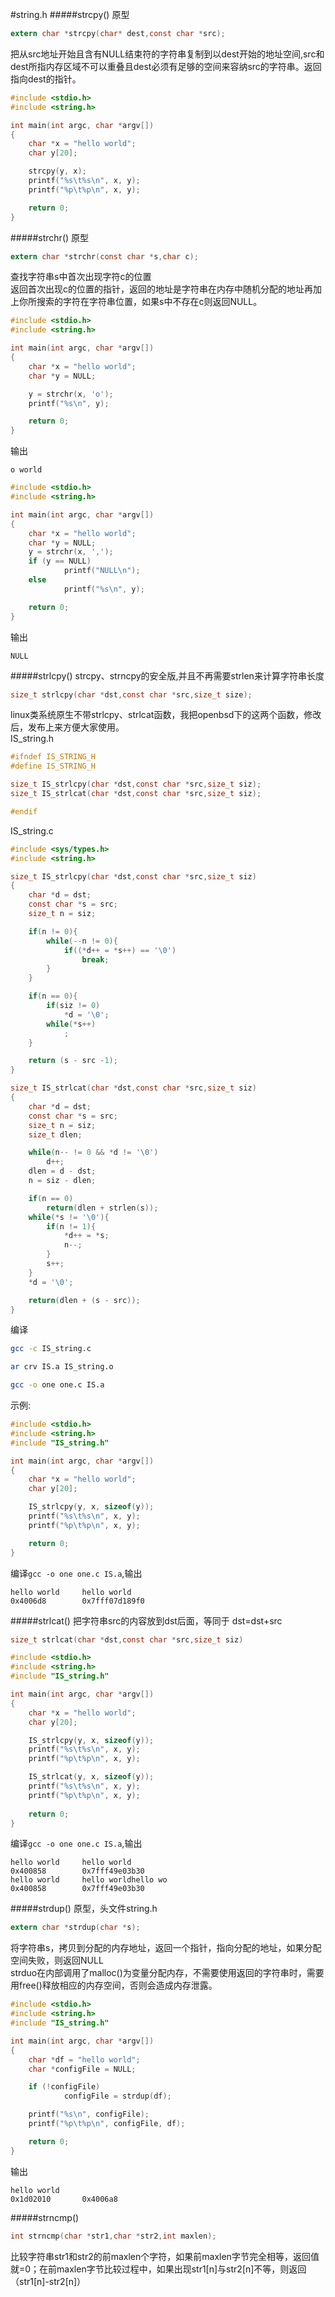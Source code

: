 #string.h
#####strcpy()
原型
```c
extern char *strcpy(char* dest,const char *src);
```
把从src地址开始且含有NULL结束符的字符串复制到以dest开始的地址空间,src和dest所指内存区域不可以重叠且dest必须有足够的空间来容纳src的字符串。返回指向dest的指针。   
```c
#include <stdio.h>
#include <string.h>

int main(int argc, char *argv[])
{
	char *x = "hello world";
	char y[20];

	strcpy(y, x);
	printf("%s\t%s\n", x, y);
	printf("%p\t%p\n", x, y);

	return 0;
}
```
#####strchr()
原型
```c
extern char *strchr(const char *s,char c);
```
查找字符串s中首次出现字符c的位置          
返回首次出现c的位置的指针，返回的地址是字符串在内存中随机分配的地址再加上你所搜索的字符在字符串位置，如果s中不存在c则返回NULL。
```c
#include <stdio.h>
#include <string.h>

int main(int argc, char *argv[])
{
	char *x = "hello world";
	char *y = NULL;

	y = strchr(x, 'o');
	printf("%s\n", y);

	return 0;
}
```
输出
```text
o world
```
```c
#include <stdio.h>
#include <string.h>

int main(int argc, char *argv[])
{
	char *x = "hello world";
	char *y = NULL;
	y = strchr(x, ',');
	if (y == NULL)
			printf("NULL\n");
	else
			printf("%s\n", y);

	return 0;
}
```
输出
```text
NULL
```
#####strlcpy()
strcpy、strncpy的安全版,并且不再需要strlen来计算字符串长度      
```c
size_t strlcpy(char *dst,const char *src,size_t size);
```
linux类系统原生不带strlcpy、strlcat函数，我把openbsd下的这两个函数，修改后，发布上来方便大家使用。       
IS_string.h
```c
#ifndef IS_STRING_H
#define IS_STRING_H

size_t IS_strlcpy(char *dst,const char *src,size_t siz);
size_t IS_strlcat(char *dst,const char *src,size_t siz);

#endif
```
IS_string.c
```c
#include <sys/types.h>
#include <string.h>

size_t IS_strlcpy(char *dst,const char *src,size_t siz)
{
	char *d = dst;
	const char *s = src;
	size_t n = siz;

	if(n != 0){
		while(--n != 0){
			if((*d++ = *s++) == '\0')
				break;
		}
	}

	if(n == 0){
		if(siz != 0)
			*d = '\0';
		while(*s++)
			;
	}

	return (s - src -1);
}

size_t IS_strlcat(char *dst,const char *src,size_t siz)
{
	char *d = dst;
	const char *s = src;
	size_t n = siz;
	size_t dlen;

	while(n-- != 0 && *d != '\0')
		d++;
	dlen = d - dst;
	n = siz - dlen;

	if(n == 0)
		return(dlen + strlen(s));
	while(*s != '\0'){
		if(n != 1){
			*d++ = *s;
			n--;
		}
		s++;
	}
	*d = '\0';

	return(dlen + (s - src));
}
``` 
编译
```bash
gcc -c IS_string.c
```
```bash
ar crv IS.a IS_string.o
```
```bash
gcc -o one one.c IS.a
```
示例:
```c
#include <stdio.h>
#include <string.h>
#include "IS_string.h"

int main(int argc, char *argv[])
{
	char *x = "hello world";
	char y[20];

	IS_strlcpy(y, x, sizeof(y));
	printf("%s\t%s\n", x, y);
	printf("%p\t%p\n", x, y);

	return 0;
}
```
编译`gcc -o one one.c IS.a`,输出
```text
hello world     hello world
0x4006d8        0x7fff07d189f0
```
#####strlcat()
把字符串src的内容放到dst后面，等同于 dst=dst+src      
```c
size_t strlcat(char *dst,const char *src,size_t siz)
```
```c
#include <stdio.h>
#include <string.h>
#include "IS_string.h"

int main(int argc, char *argv[])
{
	char *x = "hello world";
	char y[20];

	IS_strlcpy(y, x, sizeof(y));
	printf("%s\t%s\n", x, y);
	printf("%p\t%p\n", x, y);

	IS_strlcat(y, x, sizeof(y));
	printf("%s\t%s\n", x, y);
	printf("%p\t%p\n", x, y);
	
	return 0;
}
```
编译`gcc -o one one.c IS.a`,输出
```text
hello world     hello world
0x400858        0x7fff49e03b30
hello world     hello worldhello wo
0x400858        0x7fff49e03b30
```
#####strdup()
原型，头文件string.h
```c
extern char *strdup(char *s);
```
将字符串s，拷贝到分配的内存地址，返回一个指针，指向分配的地址，如果分配空间失败，则返回NULL      
strduo在内部调用了malloc()为变量分配内存，不需要使用返回的字符串时，需要用free()释放相应的内存空间，否则会造成内存泄露。
```c
#include <stdio.h>
#include <string.h>
#include "IS_string.h"

int main(int argc, char *argv[])
{
	char *df = "hello world";
	char *configFile = NULL;

	if (!configFile)
			configFile = strdup(df);

	printf("%s\n", configFile);
	printf("%p\t%p\n", configFile, df);

	return 0;
}
```
输出
```text
hello world
0x1d02010       0x4006a8
```
#####strncmp()
```c
int strncmp(char *str1,char *str2,int maxlen);
```
比较字符串str1和str2的前maxlen个字符，如果前maxlen字节完全相等，返回值就=0；在前maxlen字节比较过程中，如果出现str1[n]与str2[n]不等，则返回（str1[n]-str2[n]）